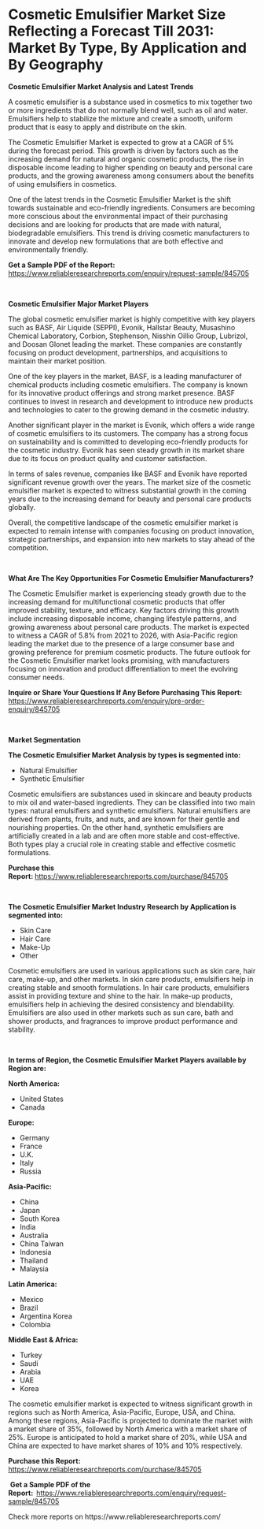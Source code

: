 <p><h1>Cosmetic Emulsifier Market Size Reflecting a Forecast Till 2031: Market By Type, By Application and By Geography</h1></p><p><strong>Cosmetic Emulsifier Market Analysis and Latest Trends</strong></p>
<p><p>A cosmetic emulsifier is a substance used in cosmetics to mix together two or more ingredients that do not normally blend well, such as oil and water. Emulsifiers help to stabilize the mixture and create a smooth, uniform product that is easy to apply and distribute on the skin.</p><p>The Cosmetic Emulsifier Market is expected to grow at a CAGR of 5% during the forecast period. This growth is driven by factors such as the increasing demand for natural and organic cosmetic products, the rise in disposable income leading to higher spending on beauty and personal care products, and the growing awareness among consumers about the benefits of using emulsifiers in cosmetics.</p><p>One of the latest trends in the Cosmetic Emulsifier Market is the shift towards sustainable and eco-friendly ingredients. Consumers are becoming more conscious about the environmental impact of their purchasing decisions and are looking for products that are made with natural, biodegradable emulsifiers. This trend is driving cosmetic manufacturers to innovate and develop new formulations that are both effective and environmentally friendly.</p></p>
<p><strong>Get a Sample PDF of the Report:&nbsp;</strong> <a href="https://www.reliableresearchreports.com/enquiry/request-sample/845705">https://www.reliableresearchreports.com/enquiry/request-sample/845705</a></p>
<p>&nbsp;</p>
<p><strong>Cosmetic Emulsifier Major Market Players</strong></p>
<p><p>The global cosmetic emulsifier market is highly competitive with key players such as BASF, Air Liquide (SEPPI), Evonik, Hallstar Beauty, Musashino Chemical Laboratory, Corbion, Stephenson, Nisshin Oillio Group, Lubrizol, and Doosan Glonet leading the market. These companies are constantly focusing on product development, partnerships, and acquisitions to maintain their market position.</p><p>One of the key players in the market, BASF, is a leading manufacturer of chemical products including cosmetic emulsifiers. The company is known for its innovative product offerings and strong market presence. BASF continues to invest in research and development to introduce new products and technologies to cater to the growing demand in the cosmetic industry.</p><p>Another significant player in the market is Evonik, which offers a wide range of cosmetic emulsifiers to its customers. The company has a strong focus on sustainability and is committed to developing eco-friendly products for the cosmetic industry. Evonik has seen steady growth in its market share due to its focus on product quality and customer satisfaction.</p><p>In terms of sales revenue, companies like BASF and Evonik have reported significant revenue growth over the years. The market size of the cosmetic emulsifier market is expected to witness substantial growth in the coming years due to the increasing demand for beauty and personal care products globally.</p><p>Overall, the competitive landscape of the cosmetic emulsifier market is expected to remain intense with companies focusing on product innovation, strategic partnerships, and expansion into new markets to stay ahead of the competition.</p></p>
<p>&nbsp;</p>
<p><strong>What Are The Key Opportunities For Cosmetic Emulsifier Manufacturers?</strong></p>
<p><p>The Cosmetic Emulsifier market is experiencing steady growth due to the increasing demand for multifunctional cosmetic products that offer improved stability, texture, and efficacy. Key factors driving this growth include increasing disposable income, changing lifestyle patterns, and growing awareness about personal care products. The market is expected to witness a CAGR of 5.8% from 2021 to 2026, with Asia-Pacific region leading the market due to the presence of a large consumer base and growing preference for premium cosmetic products. The future outlook for the Cosmetic Emulsifier market looks promising, with manufacturers focusing on innovation and product differentiation to meet the evolving consumer needs.</p></p>
<p><strong>Inquire or Share Your Questions If Any Before Purchasing This Report:</strong> <a href="https://www.reliableresearchreports.com/enquiry/pre-order-enquiry/845705">https://www.reliableresearchreports.com/enquiry/pre-order-enquiry/845705</a></p>
<p>&nbsp;</p>
<p><strong>Market Segmentation</strong></p>
<p><strong>The Cosmetic Emulsifier Market Analysis by types is segmented into:</strong></p>
<p><ul><li>Natural Emulsifier</li><li>Synthetic Emulsifier</li></ul></p>
<p><p>Cosmetic emulsifiers are substances used in skincare and beauty products to mix oil and water-based ingredients. They can be classified into two main types: natural emulsifiers and synthetic emulsifiers. Natural emulsifiers are derived from plants, fruits, and nuts, and are known for their gentle and nourishing properties. On the other hand, synthetic emulsifiers are artificially created in a lab and are often more stable and cost-effective. Both types play a crucial role in creating stable and effective cosmetic formulations.</p></p>
<p><strong>Purchase this Report:&nbsp;</strong><a href="https://www.reliableresearchreports.com/purchase/845705">https://www.reliableresearchreports.com/purchase/845705</a></p>
<p>&nbsp;</p>
<p><strong>The Cosmetic Emulsifier Market Industry Research by Application is segmented into:</strong></p>
<p><ul><li>Skin Care</li><li>Hair Care</li><li>Make-Up</li><li>Other</li></ul></p>
<p><p>Cosmetic emulsifiers are used in various applications such as skin care, hair care, make-up, and other markets. In skin care products, emulsifiers help in creating stable and smooth formulations. In hair care products, emulsifiers assist in providing texture and shine to the hair. In make-up products, emulsifiers help in achieving the desired consistency and blendability. Emulsifiers are also used in other markets such as sun care, bath and shower products, and fragrances to improve product performance and stability.</p></p>
<p>&nbsp;</p>
<p><strong>In terms of Region, the Cosmetic Emulsifier Market Players available by Region are:</strong></p>
<p>
    <p> <strong> North America: </strong>
        <ul>
            <li>United States</li>
            <li>Canada</li>
        </ul>
        </p> 
    <p> <strong> Europe: </strong>
        <ul>
            <li>Germany</li>
            <li>France</li>
            <li>U.K.</li>
            <li>Italy</li>
            <li>Russia</li>
        </ul>
        </p> 
    <p> <strong> Asia-Pacific: </strong>
        <ul>
            <li>China</li>
            <li>Japan</li>
            <li>South Korea</li>
            <li>India</li>
            <li>Australia</li>
            <li>China Taiwan</li>
            <li>Indonesia</li>
            <li>Thailand</li>
            <li>Malaysia</li>
        </ul>
        </p> 
    <p> <strong> Latin America: </strong>
        <ul>
            <li>Mexico</li>
            <li>Brazil</li>
            <li>Argentina Korea</li>
            <li>Colombia</li>
        </ul>
        </p> 
    <p> <strong> Middle East & Africa: </strong>
        <ul>
            <li>Turkey</li>
            <li>Saudi</li>
            <li>Arabia</li>
            <li>UAE</li>
            <li>Korea</li>
        </ul>
    </p>
    </p>
<p><p>The cosmetic emulsifier market is expected to witness significant growth in regions such as North America, Asia-Pacific, Europe, USA, and China. Among these regions, Asia-Pacific is projected to dominate the market with a market share of 35%, followed by North America with a market share of 25%. Europe is anticipated to hold a market share of 20%, while USA and China are expected to have market shares of 10% and 10% respectively.</p></p>
<p><strong>Purchase this Report: </strong><a href="https://www.reliableresearchreports.com/purchase/845705">https://www.reliableresearchreports.com/purchase/845705</a></p>
<p>&nbsp;<strong>Get a Sample PDF of the Report:&nbsp;&nbsp;</strong><a href="https://www.reliableresearchreports.com/enquiry/request-sample/845705">https://www.reliableresearchreports.com/enquiry/request-sample/845705</a></p>
<p><strong></strong></p>
<p>Check more reports on https://www.reliableresearchreports.com/</p>